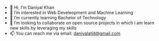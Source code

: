 - 👋 Hi, I’m Daniyal Khan
- 👀 I’m interested in Web Develeopment and Machine Learning
- 🌱 I’m currently learning Bachelor of Technology
- 💞️ I’m looking to collaborate on open source projects in which I am learn new skills by leveraging my skills
- 📫 You can reach me via email: daniyalatjit@gmail.com

<!---
Daniyalatjit/Daniyalatjit is a ✨ special ✨ repository because its `README.md` (this file) appears on your GitHub profile.
You can click the Preview link to take a look at your changes.
--->
